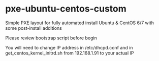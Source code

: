 # pxe-ubuntu-centos-custom

Simple PXE layout for fully automated install Ubuntu & CentOS 6/7 with some post-install additions

Please review bootstrap script before begin

You will need to change IP address in /etc/dhcpd.conf and in get_centos_kernel_initrd.sh from 192.168.1.91 to your actual IP
